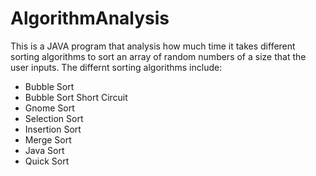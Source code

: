 # AlgorithmAnalysis
This is a JAVA program that analysis how much time it takes different sorting algorithms to sort an array of random numbers of a size that the user inputs.
The differnt sorting algorithms include:
- Bubble Sort
- Bubble Sort Short Circuit
- Gnome Sort
- Selection Sort
- Insertion Sort
- Merge Sort
- Java Sort
- Quick Sort
